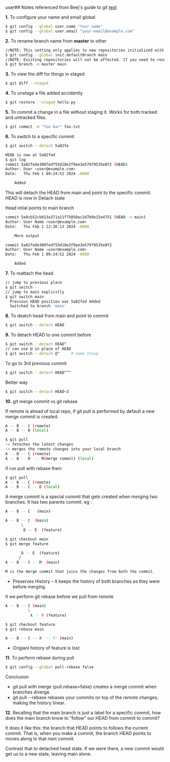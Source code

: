 user## Notes referenced from Beej's guide to git [text](https://beej.us/guide/bggit/)

__1.__ To configure your name and email global
```bash
$ git config --global user.name "Your name"
$ git config --global user.email "your-email@example.com"
```
__2.__ To rename branch name from __master__ to other 
```bash
//NOTE: This setting only applies to new repositories initialized with git init.
$ git config --global init.defaultBranch main
//NOTE: Existing repositories will not be affected. If you need to rename an existing branch from master to main
$ git branch -m master main
```

__3.__ To view the diff for things in staged
```bash
$ git diff --staged
```
__4.__ To unstage a file added accidently
```bash
$ git restore --staged hello.py
```
__5.__ To commit a change in a file without staging it. Works for both tracked and untracked files.
```bash
$ git commit -m "foo bar" foo.txt
```
__6.__ To switch to a specific commit
```bash
$ git switch --detach 5a02fe

HEAD is now at 5a02fed
$ git log
commit 5a02fede3007edf55d18e2f9ee3e57979535e8f2 (HEAD)
Author: User <user@example.com>
Date:   Thu Feb 1 09:24:52 2024 -0800

    Added
```
This will detach the HEAD from main and point
to the specific commit. HEAD is now in Detach state

Head intial points to main branch
```bash
commit 5e8cb52cb813a371a11f75050ac2d7b9e15e4751 (HEAD -> main)
Author: User Name <user@example.com>
Date:   Thu Feb 1 12:36:13 2024 -0800

    More output

commit 5a02fede3007edf55d18e2f9ee3e57979535e8f2
Author: User Name <user@example.com>
Date:   Thu Feb 1 09:24:52 2024 -0800

    Added
```
__7.__ To reattach the head
```bash
// jump to previous place
$ git switch -
// jump to main explicitly
$ git switch main
  Previous HEAD position was 5a02fed Added
  Switched to branch 'main'
```
__8.__ To deatch head from main and point to commit
```bash
$ git switch --detach HEAD
```
__9.__ To detach HEAD to one commit before
```bash
$ git switch --detach HEAD^
// can use @ in place of HEAD
$ git switch --detach @^     # Same thing
```
To go to 3rd previous commit
```bash
$ git switch --detach HEAD^^^
```
Better way
```bash
$ git switch --detach HEAD~3
```
__10.__ git merge commit vs git rebase

If remote is ahead of local repo, if git pull is performed
by default a new merge commit is created.
```bash
A -- B -- C (remote)
A -- B -- D (local)

$ git pull
-> feteches the latest changes
-> merges the remote changes into your local branch
A -- B -- C (remote)
A -- B -- D  -- M(merge commit) (local)
```
if run pull with rebase then:
```bash
$ git pull
A -- B -- C (remote)
A -- B -- C -- D (local)
```

A merge commit is a special commit that gets created
when merging two branches. It has two parents commit.
eg :
```bash
A -- B -- C   (main)

A -- B -- C  (main)
       \
        D -- E  (feature)

$ git checkout main
$ git merge feature

       D -- E  (feature)
      /        
A -- B -- C -- M  (main)

M is the merge commit that joins the changes from both the commit.
```
* Preserves History – It keeps the history of both branches as they were before merging.

It we perform git rebase before we pull from remote
```bash
A -- B -- C (main)
          \
           X -- Y (feature)

$ git checkout feature
$ git rebase main

A -- B -- C -- X' -- Y' (main)
```
* Origianl history of feature is lost

__11.__ To perform rebase during pull
```bash
$ git config --global pull.rebase false
```

Conclusion
* git pull with merge (pull.rebase=false) creates a merge commit when branches diverge.
* git pull --rebase rebases your commits on top of the remote changes, making the history linear.


__12.__ Recalling that the main branch is just a label for a specific commit, how does the main branch know to “follow” our HEAD from commit to commit?

It does it like this: the branch that HEAD points to follows the current commit. That is, when you make a commit, the branch HEAD points to moves along to that next commit.

Contrast that to detached head state. If we were there, a new commit would get us to a new state, leaving main alone.